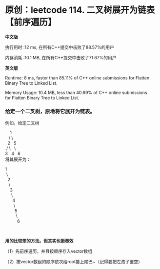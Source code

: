 # 原创：leetcode 114. 二叉树展开为链表【前序遍历】

**中文版**

执行用时 :12 ms, 在所有C++提交中击败了88.57%的用户

内存消耗 :10.1 MB, 在所有C++提交中击败了71.67%的用户

**英文版**

Runtime: 8 ms, faster than 85.11% of C++ online submissions for Flatten Binary Tree to Linked List.

Memory Usage: 10.4 MB, less than 40.69% of C++ online submissions for Flatten Binary Tree to Linked List.

### 给定一个二叉树，原地将它展开为链表。

> 
例如，给定二叉树
<p>    1<br/>
   / \<br/>
  2   5<br/>
 / \   \<br/>
3   4   6<br/>
将其展开为：</p>
<p>1<br/>
 \<br/>
  2<br/>
   \<br/>
    3<br/>
     \<br/>
      4<br/>
       \<br/>
        5<br/>
         \<br/>
          6</p>
 


**用的比较笨的方法。但其实也挺奏效**

（1）先前序遍历，并且按顺序存入vector数组

（2）按vector数组的顺序依次给root接上尾巴~（记得要把左孩子置空）

 
